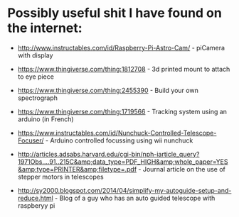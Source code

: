# Possibly useful shit I have found on the internet:

* http://www.instructables.com/id/Raspberry-Pi-Astro-Cam/ - piCamera with display

* https://www.thingiverse.com/thing:1812708 - 3d printed mount to attach to eye piece

* https://www.thingiverse.com/thing:2455390 - Build your own spectrograph

* https://www.thingiverse.com/thing:1719566 - Tracking system using an arduino (in French)

* https://www.instructables.com/id/Nunchuck-Controlled-Telescope-Focuser/ - Arduino controlled focussing using wii nunchuck

* http://articles.adsabs.harvard.edu/cgi-bin/nph-iarticle_query?1971Obs....91..215C&amp;data_type=PDF_HIGH&amp;whole_paper=YES&amp;type=PRINTER&amp;filetype=.pdf - Journal article on the use of stepper motors in telescopes
* http://sy2000.blogspot.com/2014/04/simplify-my-autoguide-setup-and-reduce.html - Blog of a guy who has an auto guided telescope with raspberyy pi
